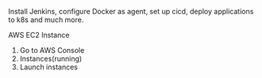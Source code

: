 Install Jenkins, configure Docker as agent, set up cicd, deploy applications to k8s and much more.

AWS EC2 Instance

  1. Go to AWS Console
  2. Instances(running)
  3. Launch instances





